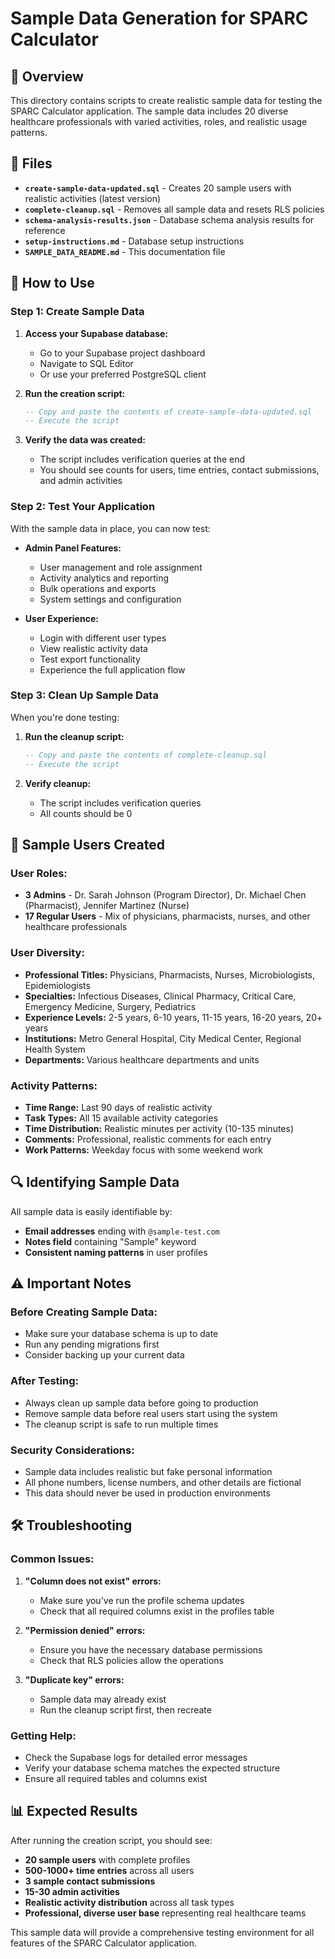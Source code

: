 # Sample Data Generation for SPARC Calculator

## 🎯 **Overview**

This directory contains scripts to create realistic sample data for testing the SPARC Calculator application. The sample data includes 20 diverse healthcare professionals with varied activities, roles, and realistic usage patterns.

## 📁 **Files**

- **`create-sample-data-updated.sql`** - Creates 20 sample users with realistic activities (latest version)
- **`complete-cleanup.sql`** - Removes all sample data and resets RLS policies
- **`schema-analysis-results.json`** - Database schema analysis results for reference
- **`setup-instructions.md`** - Database setup instructions
- **`SAMPLE_DATA_README.md`** - This documentation file

## 🚀 **How to Use**

### **Step 1: Create Sample Data**

1. **Access your Supabase database:**
   - Go to your Supabase project dashboard
   - Navigate to SQL Editor
   - Or use your preferred PostgreSQL client

2. **Run the creation script:**
   ```sql
   -- Copy and paste the contents of create-sample-data-updated.sql
   -- Execute the script
   ```

3. **Verify the data was created:**
   - The script includes verification queries at the end
   - You should see counts for users, time entries, contact submissions, and admin activities

### **Step 2: Test Your Application**

With the sample data in place, you can now test:

- **Admin Panel Features:**
  - User management and role assignment
  - Activity analytics and reporting
  - Bulk operations and exports
  - System settings and configuration

- **User Experience:**
  - Login with different user types
  - View realistic activity data
  - Test export functionality
  - Experience the full application flow

### **Step 3: Clean Up Sample Data**

When you're done testing:

1. **Run the cleanup script:**
   ```sql
   -- Copy and paste the contents of complete-cleanup.sql
   -- Execute the script
   ```

2. **Verify cleanup:**
   - The script includes verification queries
   - All counts should be 0

## 👥 **Sample Users Created**

### **User Roles:**
- **3 Admins** - Dr. Sarah Johnson (Program Director), Dr. Michael Chen (Pharmacist), Jennifer Martinez (Nurse)
- **17 Regular Users** - Mix of physicians, pharmacists, nurses, and other healthcare professionals

### **User Diversity:**
- **Professional Titles:** Physicians, Pharmacists, Nurses, Microbiologists, Epidemiologists
- **Specialties:** Infectious Diseases, Clinical Pharmacy, Critical Care, Emergency Medicine, Surgery, Pediatrics
- **Experience Levels:** 2-5 years, 6-10 years, 11-15 years, 16-20 years, 20+ years
- **Institutions:** Metro General Hospital, City Medical Center, Regional Health System
- **Departments:** Various healthcare departments and units

### **Activity Patterns:**
- **Time Range:** Last 90 days of realistic activity
- **Task Types:** All 15 available activity categories
- **Time Distribution:** Realistic minutes per activity (10-135 minutes)
- **Comments:** Professional, realistic comments for each entry
- **Work Patterns:** Weekday focus with some weekend work

## 🔍 **Identifying Sample Data**

All sample data is easily identifiable by:
- **Email addresses** ending with `@sample-test.com`
- **Notes field** containing "Sample" keyword
- **Consistent naming patterns** in user profiles

## ⚠️ **Important Notes**

### **Before Creating Sample Data:**
- Make sure your database schema is up to date
- Run any pending migrations first
- Consider backing up your current data

### **After Testing:**
- Always clean up sample data before going to production
- Remove sample data before real users start using the system
- The cleanup script is safe to run multiple times

### **Security Considerations:**
- Sample data includes realistic but fake personal information
- All phone numbers, license numbers, and other details are fictional
- This data should never be used in production environments

## 🛠 **Troubleshooting**

### **Common Issues:**

1. **"Column does not exist" errors:**
   - Make sure you've run the profile schema updates
   - Check that all required columns exist in the profiles table

2. **"Permission denied" errors:**
   - Ensure you have the necessary database permissions
   - Check that RLS policies allow the operations

3. **"Duplicate key" errors:**
   - Sample data may already exist
   - Run the cleanup script first, then recreate

### **Getting Help:**
- Check the Supabase logs for detailed error messages
- Verify your database schema matches the expected structure
- Ensure all required tables and columns exist

## 📊 **Expected Results**

After running the creation script, you should see:

- **20 sample users** with complete profiles
- **500-1000+ time entries** across all users
- **3 sample contact submissions**
- **15-30 admin activities**
- **Realistic activity distribution** across all task types
- **Professional, diverse user base** representing real healthcare teams

This sample data will provide a comprehensive testing environment for all features of the SPARC Calculator application.
